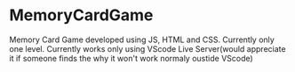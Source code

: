 # MemoryCardGame
Memory Card Game developed using JS, HTML and CSS. Currently only one level. Currently works only using VScode Live Server(would appreciate it if someone finds the why it won't work normaly oustide VScode)
